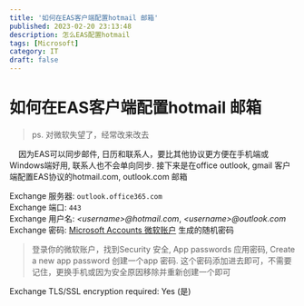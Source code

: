 ```yaml
---
title: '如何在EAS客户端配置hotmail 邮箱'
published: 2023-02-20 23:13:48
description: 怎么EAS配置hotmail
tags: [Microsoft]
category: IT
draft: false
---
```


# 如何在EAS客户端配置hotmail 邮箱

> ps. 对微软失望了，经常改来改去

    因为EAS可以同步邮件, 日历和联系人，要比其他协议更方便在手机端或Windows端好用, 联系人也不会单向同步. 接下来是在office outlook, gmail 客户端配置EAS协议的hotmail.com, outlook.com 邮箱

Exchange 服务器: `outlook.office365.com`  
Exchange 端口: `443`  
Exchange 用户名: _\<username\>@hotmail.com_, _\<username\>@outlook.com_  
Exchange 密码: [Microsoft Accounts 微软账户](https://accounts.microsoft.com) 生成的随机密码  

> 登录你的微软账户，找到Security 安全, App passwords 应用密码, Create a new app password 创建一个app 密码. 这个密码添加进去即可，不需要记住，更换手机或因为安全原因移除并重新创建一个即可

Exchange TLS/SSL encryption required: Yes (是)  